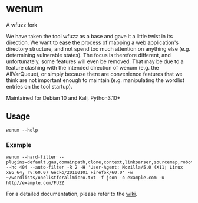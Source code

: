 # wenum

A wfuzz fork

We have taken the tool wfuzz as a base and gave it a little twist in its direction. 
We want to ease the process of mapping a web application's directory structure, and not spend too much attention on anything else (e.g. determining vulnerable states). 
The focus is therefore different, and unfortunately, some features will even be removed. 
That may be due to a feature clashing with the intended direction of wenum (e.g. the AllVarQueue), or simply because there are convenience features that we think are not important enough to maintain (e.g. manipulating the wordlist entries on the tool startup).

Maintained for Debian 10 and Kali, Python3.10+

## Usage

`wenum --help`

### Example
```
wenum --hard-filter --plugins=default,gau,domainpath,clone,context,linkparser,sourcemap,robots,listing,sitemap,headers,backups,errors,title,links --hc 404 --auto-filter -R 2 -H 'User-Agent: Mozilla/5.0 (X11; Linux x86_64; rv:60.0) Gecko/20100101 Firefox/60.0' -w ~/wordlists/onelistforallmicro.txt -f json -o example.com -u http//example.com/FUZZ
```

For a detailed documentation, please refer to the [wiki](https://github.com/WebFuzzForge/wenum/wiki).

